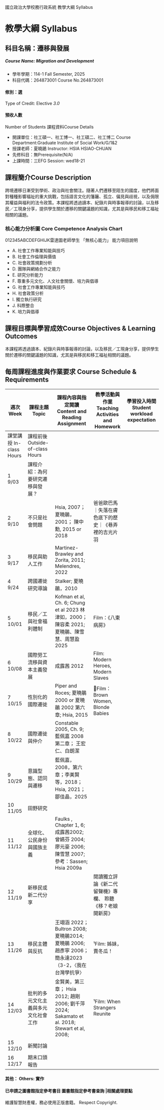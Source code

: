 國立政治大學校務行政系統 教學大綱 Syllabus
# 教學大綱 Syllabus
##  科目名稱：遷移與發展
#####  Course Name: Migration and Development
  * 學年學期：114-1 Fall Semester, 2025 
  * 科目代碼：264873001 Course No.264873001
#### 修別：選
Type of Credit: Elective 
_3.0_
#### 預收人數
Number of Students
課程資料Course Details
  * 開課單位：社工碩一、社工博一、社工碩二、社工博二 Course Department:Graduate Institute of Social Work/G/1&2 
  * 授課老師：夏曉鵑 Instructor: HSIA HSIAO-CHUAN 
  * 先修科目：無Prerequisite(N/A)
  * 上課時間：三EFG Session: wed18-21
##  課程簡介Course Description
跨境遷移日漸受到學術、政治與社會關注。隨著人們遷移至陌生的國度，他們將面對種種影響福祉的重大挑戰，包括語言文化的籓籬、孤立、偏見與歧視，以及侷限其權益與福利的法令政策。本課程將透過讀本、紀錄片與時事報導的討論，以及移民／工現身分享，提供學生關於遷移的關鍵議題的知識，尤其是與移民和移工福祉相關的議題。
###  核心能力分析圖 Core Competence Analysis Chart
012345ABCDEFGHIJK雷達圖老師學生
「無核心能力」 
能力項目說明
  * A. 社會工作專業知能與技巧
  * B. 社會工作倫理與價值
  * C. 社會政策規劃分析
  * D. 團隊與網絡合作之能力
  * E. 研究分析能力
  * F. 尊重多元文化、人文社會關懷、培力與倡導
  * G. 社會工作專業知能與技巧
  * H. 社會政策分析
  * I. 獨立執行研究
  * J. 科際整合
  * K. 培力與倡導
##  課程目標與學習成效Course Objectives & Learning Outcomes 
本課程將透過讀本、紀錄片與時事報導的討論，以及移民／工現身分享，提供學生關於遷移的關鍵議題的知識，尤其是與移民和移工福祉相關的議題。
##  每周課程進度與作業要求 Course Schedule & Requirements
週次 Week |  課程主題 Topic |  課程內容與指定閱讀 Content and Reading Assignment |  教學活動與作業 Teaching Activities and Homework |  學習投入時間 Student workload expectation  
---|---|---|---|---  
課堂講授 In-class Hours |  課程前後 Outside-of-class Hours  
1 9/03 |  課程介紹：為何要研究遷移與發展？ |  |  |  |   
2 9/10 |  不只是社會問題 |  Hsia, 2007； 夏曉鵑，2001； 陳中勳, 2015 or 2018 |  爸爸歐巴馬｜失落在膚色底下的歷史｜《巷弄裡的吉光片羽 |  |   
3 9/17 |  移民與助人工作 |  Martinez-Brawley and Zorita, 2011; Melendres, 2022 |  |  |   
4 9/24 |  跨國遷徙研究導論 |  Stalker; 夏曉鵑，2010 |  |  |   
5 10/01 |  移民／工與社會福利體制 |  Kofman et al, Ch. 6; Chung et al 2023  林津如，2000； 陳容柔 2021; 夏曉鵑、陳雪慧、周慧盈2025 |  Film：《八東病房》 |  |   
6 10/08 |  國際勞工流移與資本主義發展 |  成露茜 2012 |  Film: Modern Heroes, Modern Slaves |  |   
7 10/15 |  性別化的國際遷徙 |  Piper and Roces;  夏曉鵑 2000 or 夏曉鵑 2002 第六章;  Hsia, 2015 |  Film：Brown Women, Blonde Babies |  |   
8 10/22 |  國際遷徙與仲介 |  Constable 2005, Ch. 9;  藍佩嘉 2008 第二章； 王宏仁、白朗潔 |  |  |   
9 10/29 |  意識型態、認同與遷移 |  藍佩嘉，2008，第六章；李美賢等，2018； Hsia, 2021；鄒佳晶，2025 |  |  |   
10 11/05 |  田野研究 |  |  |  |   
11 11/12 |  全球化、公民身份與國族主義 |  Faulks , Chapter 1, 6; 成露茜2002;  曾嬿芬 2004;  廖元豪 2006;  陳雪慧 2007;  參考：Sassen; Hsia 2009a |  |  |   
12 11/19 |  新移民或新二代分享 |  |  閱讀獨立評論《新二代留聲機》專欄、 聆聽《移？老娘開新房》 |  |   
13 11/26 |  移民主體與反抗 |  王翊涵 2022； Bultron 2008; 夏曉鵑2014;  夏曉鵑 2006;  趙彥寧 2006； 簡永達2023 （3-2，〈我在台灣學抗爭〉 |  ¹Film: 姊妹，賣冬瓜！ |  |   
14 12/03 |  批判的多元文化主義與多元文化社會工作 |  金賢美，第三章； Hsia 2012; 趙剛 2006; 劉千萍 2024; Sakamato et al. 2018;  Stewart et al, 2008; |  ¹Film: When Strangers Reunite |  |   
15 12/10 |  新聞討論 |  |  |  |   
16 12/17 |  期末口頭報告 |  |  |  |   
####  其他： Others: 實作 
####  已申請之圖書館指定參考書目  圖書館指定參考書查詢 |相關處理要點
維護智慧財產權，務必使用正版書籍。 Respect Copyright.